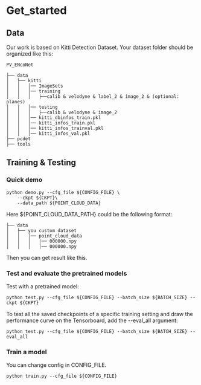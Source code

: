 # Get_started

## Data
Our work is based on Kitti Detection Dataset.
Your dataset folder should be organized like this:

```
PV_ENcoNet

├── data
│   ├── kitti
│   │   │── ImageSets
│   │   │── training
│   │   │   ├──calib & velodyne & label_2 & image_2 & (optional: planes)
│   │   │── testing
│   │   │   ├──calib & velodyne & image_2
│   │   │── kitti_dbinfos_train.pkl
│   │   │── kitti_infos_train.pkl
│   │   │── kitti_infos_trainval.pkl
│   │   │── kitti_infos_val.pkl
├── pcdet
├── tools

```
## Training & Testing
### Quick demo 

```
python demo.py --cfg_file ${CONFIG_FILE} \
    --ckpt ${CKPT}\
    --data_path ${POINT_CLOUD_DATA}
```
Here ${POINT_CLOUD_DATA_PATH} could be the following format:

```
├── data
│   ├── you custom dataset
│   │   │── point_cloud_data
│   │   │   |── 000000.npy
│   │   │   |── 000000.npy

```


Then you can get result like this. 

### Test and evaluate the pretrained models

Test with a pretrained model:


```
python test.py --cfg_file ${CONFIG_FILE} --batch_size ${BATCH_SIZE} --ckpt ${CKPT}
```

To test all the saved checkpoints of a specific training setting and draw the performance curve on the Tensorboard, add the --eval_all argument:
```
python test.py --cfg_file ${CONFIG_FILE} --batch_size ${BATCH_SIZE} --eval_all
```
### Train a model

You can change config in CONFIG_FILE.
```
python train.py --cfg_file ${CONFIG_FILE}
```
